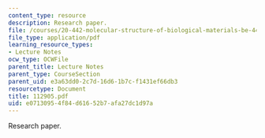 ```yaml
---
content_type: resource
description: Research paper.
file: /courses/20-442-molecular-structure-of-biological-materials-be-442-fall-2005/e07130954f84d61652b7afa27dc1d97a_112905.pdf
file_type: application/pdf
learning_resource_types:
- Lecture Notes
ocw_type: OCWFile
parent_title: Lecture Notes
parent_type: CourseSection
parent_uid: e3a63dd0-2c7d-16d6-1b7c-f1431ef66db3
resourcetype: Document
title: 112905.pdf
uid: e0713095-4f84-d616-52b7-afa27dc1d97a
---
```

Research paper.

